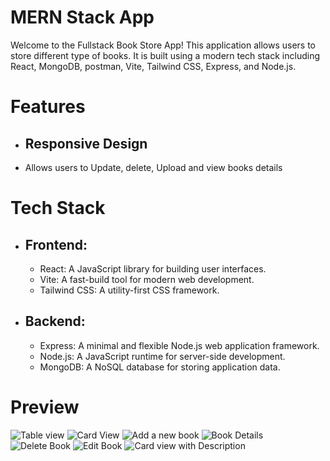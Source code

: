 # MERN Stack App
Welcome to the Fullstack Book Store App! This application allows users to store different type of books. It is built using a modern tech stack including React, MongoDB, postman, Vite, Tailwind CSS, Express, and Node.js.

# Features
  + ## Responsive Design
  + Allows users to Update, delete, Upload and view books details

# Tech Stack
  * ## Frontend:
      + React: A JavaScript library for building user interfaces.
      + Vite: A fast-build tool for modern web development.
      + Tailwind CSS: A utility-first CSS framework.
  * ## Backend:
      + Express: A minimal and flexible Node.js web application framework.
      + Node.js: A JavaScript runtime for server-side development.
      + MongoDB: A NoSQL database for storing application data.

# Preview

![Table view](https://github.com/DeshanBandara/Book-Store/assets/126126025/01fe220e-99f3-4e91-994a-770f17b09dec)
![Card View](https://github.com/DeshanBandara/Book-Store/assets/126126025/7d02c772-bd36-4074-887f-301efdfd1ea4)
![Add a new book](https://github.com/DeshanBandara/Book-Store/assets/126126025/c4b8429e-40d7-4c74-a192-d6082f4b2fad)
![Book Details](https://github.com/DeshanBandara/Book-Store/assets/126126025/984f41bd-9cf7-4190-8362-527e79c4759f)
![Delete Book](https://github.com/DeshanBandara/Book-Store/assets/126126025/190e8c3b-6a1d-4c3a-83fa-5646b016ea07)
![Edit Book](https://github.com/DeshanBandara/Book-Store/assets/126126025/7239f40b-c668-41bd-8d3f-429c2e69e4aa)
![Card view with Description](https://github.com/DeshanBandara/Book-Store/assets/126126025/344b09eb-a9aa-4775-baa1-2795ab726d8f)

